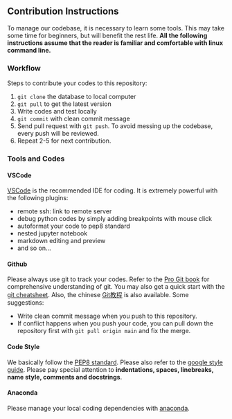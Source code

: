 ## Contribution Instructions

To manage our codebase, it is necessary to learn some tools. This may take some time for beginners, but will benefit the rest life. **All the following instructions assume that the reader is familiar and comfortable with linux command line.** 

### Workflow

Steps to contribute your codes to this repository:
1. `git clone` the database to local computer
1. `git pull` to get the latest version
1. Write codes and test locally
1. `git commit` with clean commit message
1. Send pull request with `git push`. To avoid messing up the codebase, every push will be reviewed.
1. Repeat 2-5 for next contribution.

### Tools and Codes

#### VSCode

[VSCode](https://code.visualstudio.com/) is the recommended IDE for coding. It is extremely powerful with the following plugins:
- remote ssh: link to remote server
- debug python codes by simply adding breakpoints with mouse click
- autoformat your code to pep8 standard
- nested jupyter notebook 
- markdown editing and preview
- and so on...

#### Github

Please always use git to track your codes. Refer to the [Pro Git book](https://git-scm.com/book/en/v2) for comprehensive understanding of git. You may also get a quick start with the [git cheatsheet](https://jan-krueger.net/wordpress/wp-content/uploads/2007/09/git-cheat-sheet.pdf). Also, the chinese [Git教程](https://www.liaoxuefeng.com/wiki/896043488029600) is also available. Some suggestions:
- Write clean commit message when you push to this repository.
- If conflict happens when you push your code, you can pull down the repository first with `git pull origin main` and fix the merge. 

#### Code Style

We basically follow the [PEP8 standard](https://www.python.org/dev/peps/pep-0008/). Please also refer to the [google style guide](https://google.github.io/styleguide/pyguide.html). Please pay special attention to **indentations, spaces, linebreaks, name style, comments and docstrings**.

#### Anaconda

Please manage your local coding dependencies with [anaconda](https://www.anaconda.com/). 